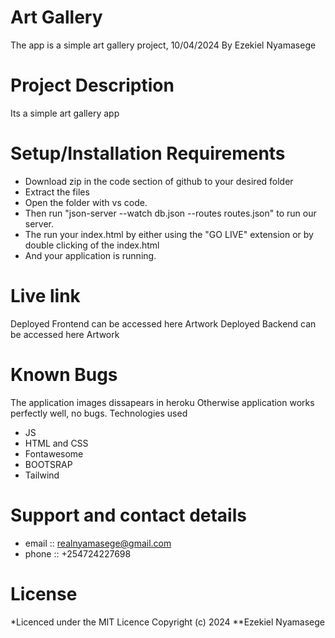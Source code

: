 # Art Gallery
The app is a simple art gallery project, 10/04/2024
By Ezekiel Nyamasege
# Project Description
Its a simple art gallery app
# Setup/Installation Requirements
- Download zip in the code section of github to your desired folder
- Extract the files
- Open the folder with vs code.
- Then run "json-server --watch db.json --routes routes.json" to run our server.
- The run your index.html by either using the "GO LIVE" extension or by double clicking of the index.html
- And your application is running.
# Live link
Deployed Frontend can be accessed here Artwork
Deployed Backend can be accessed here Artwork

# Known Bugs
The application images dissapears in heroku
Otherwise application works perfectly well, no bugs.
Technologies used
- JS
- HTML and CSS
- Fontawesome
- BOOTSRAP
- Tailwind
# Support and contact details
- email :: realnyamasege@gmail.com
- phone :: +254724227698
# License
*Licenced under the MIT Licence Copyright (c) 2024 **Ezekiel Nyamasege